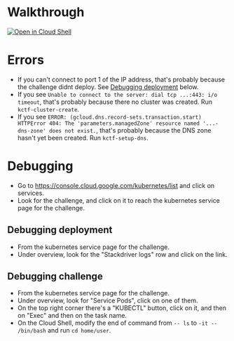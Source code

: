 # Walkthrough
[![Open in Cloud Shell](https://gstatic.com/cloudssh/images/open-btn.png)](https://console.cloud.google.com/cloudshell/open?git_repo=https://github.com/google/google-ctf&tutorial=infrastructure/kubernetes/walkthrough.md)

# Errors
 - If you can't connect to port 1 of the IP address, that's probably because the challenge didnt deploy. See [Debugging deployment](#debugging-deployment) below.
 - If you see `Unable to connect to the server: dial tcp ...:443: i/o timeout`, that's probably because there no cluster was created. Run `kctf-cluster-create`.
 - If you see `ERROR: (gcloud.dns.record-sets.transaction.start) HTTPError 404: The 'parameters.managedZone' resource named '...-dns-zone' does not exist.`, that's probably because the DNS zone hasn't yet been created. Run `kctf-setup-dns`.

# Debugging
 - Go to https://console.cloud.google.com/kubernetes/list and click on services.
 - Look for the challenge, and click on it to reach the kubernetes service page for the challenge.

## Debugging deployment
 - From the kubernetes service page for the challenge.
 - Under overview, look for the "Stackdriver logs" row and click on the link.

## Debugging challenge
 - From the kubernetes service page for the challenge.
 - Under overview, look for "Service Pods", click on one of them.
 - On the top right corner there's a "KUBECTL" button, click on it, and then on "Exec" and then on the task name.
 - On the Cloud Shell, modify the end of command from `-- ls` to `-it -- /bin/bash` and run `cd home/user`.
